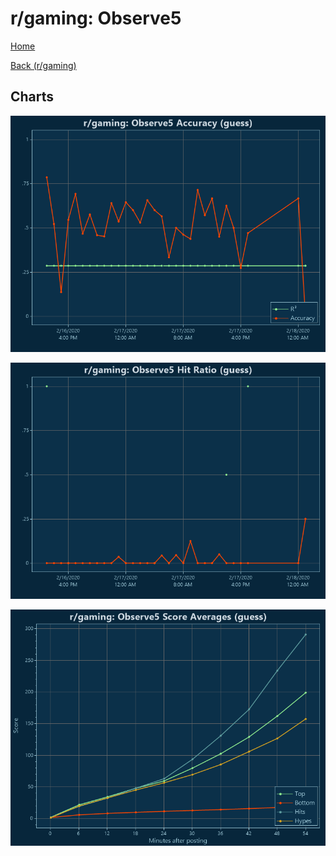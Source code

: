 # r/gaming: Observe5

[Home](../../index.md)

[Back (r/gaming)](../guess_gaming.md)

## Charts

![r/gaming R² (guess)](../../images/models/guess_gaming_Observe5_Accuracy.png "r/gaming R² (guess)")

![r/gaming Hit Ratio (guess)](../../images/models/guess_gaming_Observe5_HitRatio.png "r/gaming Hit Ratio (guess)")

![r/gaming Score Averages (guess)](../../images/models/guess_gaming_Observe5_Scores.png "r/gaming Score Averages (guess)")

